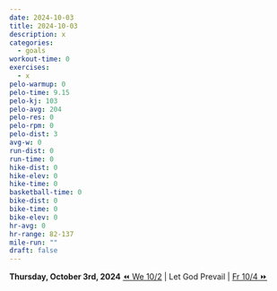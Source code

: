 ```yaml
---
date: 2024-10-03
title: 2024-10-03
description: x
categories:
  - goals
workout-time: 0
exercises:
  - x
pelo-warmup: 0
pelo-time: 9.15
pelo-kj: 103
pelo-avg: 204
pelo-res: 0
pelo-rpm: 0
pelo-dist: 3
avg-w: 0
run-dist: 0
run-time: 0
hike-dist: 0
hike-elev: 0
hike-time: 0
basketball-time: 0
bike-dist: 0
bike-time: 0
bike-elev: 0
hr-avg: 0
hr-range: 82-137
mile-run: ""
draft: false
---
```

**Thursday, October 3rd, 2024**
[⏪ We 10/2](goals/2024-10-02) | Let God Prevail | [Fr 10/4 ⏩](goals/2024-10-04)


